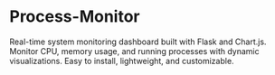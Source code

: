 # Process-Monitor
Real-time system monitoring dashboard built with Flask and Chart.js. Monitor CPU, memory usage, and running processes with dynamic visualizations. Easy to install, lightweight, and customizable.
